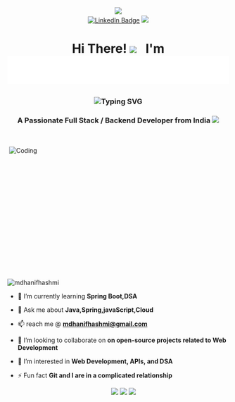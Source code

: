 <div id="header" align="center">
  <img src="https://media.giphy.com/media/M9gbBd9nbDrOTu1Mqx/giphy.gif" width="100"/>
</div>

<div id="badges" align="center">
  <a href="https://www.linkedin.com/in/hanif-mohammad">
    <img src="https://img.shields.io/badge/LinkedIn-blue?style=for-the-badge&logo=linkedin&logoColor=white" alt="LinkedIn Badge"/></a>
  <a href="mailto:mdhanifhashmi@gmail.com">
    <img src="https://img.shields.io/badge/Gmail-D14836?style=for-the-badge&logo=gmail&logoColor=white"></a>
</div>

<div>
<h1 align="center">Hi There! <img width="37" src="https://raw.githubusercontent.com/KenanGain/KenanGain/refs/heads/main/icons/wave.gif"/>&nbsp;&nbsp;&nbsp;I'm <img src="./assets/myname.svg"  alt="Hanif Mohammad"/></h1>

<h3 align="center">
<img src="https://readme-typing-svg.herokuapp.com?font=Righteous&color=9400D3&size=29&height=70&center=true&vCenter=true&width=1000&lines=Full+Stack+Developer;A+Open-source+Contributor;Backend+Developer;Problem+Solver;Cloud+Engineer;DSA+Learner;IT+Enthusiast;" alt="Typing SVG" />

</h3>

<h3 align="center"><strong> A Passionate Full Stack / Backend Developer from India  <img src="https://i.pinimg.com/originals/b2/26/2b/b2262b428bddc7eb5424209ffd876a65.gif" width="30"></strong> </h3>
</div>
<br><br>

<img align="right" alt="Coding" width="500" height="300" src="https://i.pinimg.com/originals/e7/91/61/e791611718215a0cfc0ab96e71d1dc3f.gif"/>

<p align="left"> <img src="https://komarev.com/ghpvc/?username=mdhanifhashmi&label=Profile%20views&color=0e75b6&style=for-the-badge&abbreviated=true" alt="mdhanifhashmi" /> </p>


- 🌱 I’m currently learning **Spring Boot,DSA**

- 💬 Ask me about **Java,Spring,javaScript,Cloud**

- 📫 reach me @  **mdhanifhashmi@gmail.com**

- 👯 I’m looking to collaborate on **on open-source projects related to Web Development**

- 👀 I’m interested in **Web Development, APIs, and DSA**

- ⚡ Fun fact **Git and I are in a complicated relationship**
 

  <div align="center">
  <img src="https://user-images.githubusercontent.com/74038190/213866269-5d00981c-7c98-46d7-8a8e-16f462f15227.gif" width="200" />
  <img src="https://user-images.githubusercontent.com/74038190/213866269-5d00981c-7c98-46d7-8a8e-16f462f15227.gif" width="200" />
  <img src="https://user-images.githubusercontent.com/74038190/213866269-5d00981c-7c98-46d7-8a8e-16f462f15227.gif" width="200" />
  </div>

